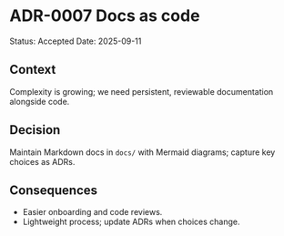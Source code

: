 # ADR-0007 Docs as code
Status: Accepted
Date: 2025-09-11

## Context
Complexity is growing; we need persistent, reviewable documentation alongside code.

## Decision
Maintain Markdown docs in `docs/` with Mermaid diagrams; capture key choices as ADRs.

## Consequences
- Easier onboarding and code reviews.
- Lightweight process; update ADRs when choices change.

